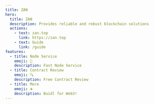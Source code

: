 ```yaml
---
title: ZAN
hero:
  title: ZAN
  description: Provides reliable and robust blockchain solutions
  actions:
    - text: zan.top
      link: https://zan.top
    - text: Guide
      link: /guide
features:
  - title: Node Service
    emoji: 🚀
    description: Fast Node Service
  - title: Contract Review
    emoji: 🔍
    description: Free Contract Review
  - title: More
    emoji: ➕
    description: Buidl for Web3!
---
```

